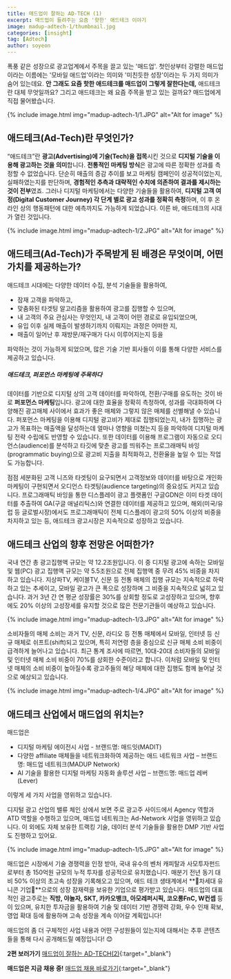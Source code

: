 ```yaml
---
title: 매드업이 잘하는 AD-TECH (1)
excerpt: 매드업이 들려주는 요즘 '핫한' 애드테크 이야기
image: madup-adtech-1/thumbnail.jpg
categories: [insight]
tag: [Adtech]
author: soyeon
---
```


폭풍 같은 성장으로 광고업계에서 주목을 끌고 있는 '매드업'. 첫인상부터 강렬한 매드업이라는 이름에는 '모바일 애드업'이라는 의미와 '미친듯한 성장'이라는 두 가지 의미가 숨어 있는데요. **안 그래도 요즘 핫한 애드테크를 매드업이 그렇게 잘한다는데,** 애드테크란 대체 무엇일까요? 그리고 애드테크는 왜 요즘 주목을 받고 있는 걸까요? 매드업에게 직접 물어봤습니다.

{% include image.html img="madup-adtech-1/1.JPG" alt="Alt for image" %}

## 애드테크(Ad-Tech)란 무엇인가?
“애드테크”란 **광고(Advertising)에 기술(Tech)을 접목**시킨 것으로 **디지털 기술을 이용해 광고하는 것을 의미**합니다.
**전통적인 마케팅 방식**은 광고에 따른 정확한 성과를 측정할 수 없었습니다. 단순히 매출의 증감 추이를 보고 마케팅 캠페인이 성공적이었는지, 실패하였는지를 판단하며, **경험적인 추측과 대략적인 수치에 의존하여 결과를 제시하는 것이 전부**였죠. 그러나 디지털 마케팅에서는 다양한 기술들을 활용하여, **디지털 고객 여정(Digital Customer Journey) 각 단계 별로 광고 성과를 정확히 측정**하며, 이 후 온라인 상의 행동패턴에 대한 예측까지도 가능하게 되었습니다. 이른 바, 애드테크의 시대가 열린 것입니다.

{% include image.html img="madup-adtech-1/2.JPG" alt="Alt for image" %}

## 애드테크(Ad-Tech)가 주목받게 된 배경은 무엇이며, 어떤 가치를 제공하는가?
애드테크 시대에는 다양한 데이터 수집, 분석 기술들을 활용하여,
* 잠재 고객을 파악하고, 
* 맞춤화된 타겟팅 알고리즘을 활용하여 광고를 집행할 수 있으며, 
* 내 고객의 주요 관심사는 무엇인지, 내 고객이 어떤 경로로 유입되었으며, 
* 유입 이후 실제 매출이 발생하기까지 이뤄지는 과정은 어떠한 지, 
* 매출이 일어난 후 재방문/재구매가 다시 이루어지는지 등을

파악하는 것이 가능하게 되었으며, 많은 기술 기반 회사들이 이를 통해 다양한 서비스를 제공하고 있습니다.

##### 애드테크, 퍼포먼스 마케팅에 주목하다
데이터를 기반으로 디지털 상의 고객 데이터를 파악하여, 전환/구매를 유도하는 것이 바로 **퍼포먼스 마케팅**입니다. 광고에 대한 효율을 정확히 측정하여, 성과를 극대화하며 다양해진 광고매체 사이에서 효과가 좋은 매체와 그렇지 않은 매체를 선별해낼 수 있습니다. 
퍼포먼스 마케팅을 이용해 디지털 광고비가 제대로 집행되었는지, 내가 집행하는 광고가 목표하는 매출액을 달성하는데 얼마나 영향을 미쳤는지 등을 파악하여 디지털 마케팅 전략 수립에도 반영할 수 있습니다. 또한 데이터를 이용해 프로그램이 자동으로 오디언스(audience)를 분석하고 타깃에 맞춘 광고를 띄워주는 프로그래매틱 바잉(programmatic buying)으로 광고비 지출을 최적화하고, 전환율을 높일 수 있는 작업도 가능합니다.

점점 세분화된 고객 니즈와 타겟팅이 요구되면서 고객정보와 데이터를 바탕으로 개인화 마케팅이 구현되면서 오디언스 타겟팅(audience targeting)의 중요성도 커지고 있습니다. 프로그래매틱 바잉을 통한 디스플레이 광고 플랫폼인 구글GDN은 이미 타겟 데이터를 추출하여 GA(구글 애널리틱스)와 연결한 데이터를 제공하고 있으며, 해외(미국/유럽 등 글로벌시장)에서도 프로그래매틱이 전체 디스플레이 광고의 50% 이상의 비중을 차지하고 있는 등, 애드테크 광고시장은 지속적으로 성장하고 있습니다.

## 애드테크 산업의 향후 전망은 어떠한가?
국내 연간 총 광고집행액 규모는 약 12.2조원입니다. 이 중 디지털 광고에 속하는 모바일 및 웹(PC) 광고 집행액 규모는 약 5.5조원으로 전체 집행액 중 무려 45% 비중을 차지하고 있습니다. 
지상파TV, 케이블TV, 신문 등 전통 매체의 집행 규모는 지속적으로 하락하고 있는 추세이고, 모바일 광고가 큰 폭으로 성장하며 그 비중을 지속적으로 넓히고 있습니다. 과거 3년 간 연 평균 성장률은 30%를 상회할 정도로 고성장하고 있으며, 향후에도 20% 이상의 고성장세를 유지할 것으로 많은 전문기관들이 예상하고 있습니다.

{% include image.html img="madup-adtech-1/3.JPG" alt="Alt for image" %}

소비자들의 매체 소비는 과거 TV, 신문, 라디오 등 전통 매체에서 모바일, 인터넷 등 신규 매체로 쉬프트(shift)되고 있으며, 특히 저연령 층을 중심으로 신규 매체 소비 비중이 급격하게 늘어나고 있습니다. 최근 통계 조사에 따르면, 10대-20대 소비자들의 모바일 및 인터넷 매체 소비 비중이 70%를 상회한 수준이라고 합니다. 이처럼 모바일 및 인터넷 매체의 소비 비중이 높아질수록 광고주들의 해당 매체에 대한 집행도 함께 늘어날 것으로 예상되고 있습니다.

{% include image.html img="madup-adtech-1/4.JPG" alt="Alt for image" %}

## 애드테크 산업에서 매드업의 위치는?
매드업은 
* 디지털 마케팅 에이전시 사업 - 브랜드명: 매드잇(MADIT)
* 다양한 affiliate 매체들을 네트워크화하여 제공하는 애드 네트워크 사업 – 브랜드명: 매드업 네트워크(MADUP Network)
* AI 기술을 활용한 디지털 마케팅 자동화 솔루션 사업 – 브랜드명: 매드업 레버(Lever)

이렇게 세 가지 사업을 영위하고 있습니다.

디지털 광고 산업의 밸류 체인 상에서 보면 주로 광고주 사이드에서 Agency 역할과 ATD 역할을 수행하고 있으며, 매드업 네트워크는 Ad-Network 사업을 영위하고 있습니다. 이 외에도 자체 보유한 트랙킹 기술, 데이터 분석 기술들을 활용한 DMP 기반 사업도 진행하고 있어요.

{% include image.html img="madup-adtech-1/5.JPG" alt="Alt for image" %}

매드업은 시장에서 기술 경쟁력을 인정 받아, 국내 유수의 벤처 캐피탈과 사모투자펀드로부터 총 150억원 규모의 누적 투자를 성공적으로 유치했습니다. 매분기 전년 동기 대비 50% 이상의 초고속 성장을 기록해오고 있으며, 애드 테크 생태계에서 **🦄차세대 유니콘 기업🦄**으로의 성장 잠재력을 보유한 기업으로 평가받고 있습니다.
매드업의 대표적인 광고주로는 **직방, 야놀자, SKT, 카카오뱅크, 아모레퍼시픽, 코오롱FnC, W컨셉** 등이 있으며, 유치한 투자금을 활용하여 기술 및 데이터 기반 경쟁력 강화, 우수 인재 확보, 영업 확대 등에 활용하며 고속 성장을 계속 이어갈 계획입니다!

매드업의 좀 더 구체적인 사업 내용과 어떤 구성원들이 있는지에 대해서는 추후 콘텐츠들을 통해 다시 공개해드릴 예정입니다! 😊

**2편 보러가기**
[매드업이 잘하는 AD-TECH(2)](https://tech.madup.com/madup-adtech-2/){:target="_blank"}

**매드업은 지금 채용 중!** [매드업 채용 바로가기](https://recruit.madup.com){:target="_blank"}
